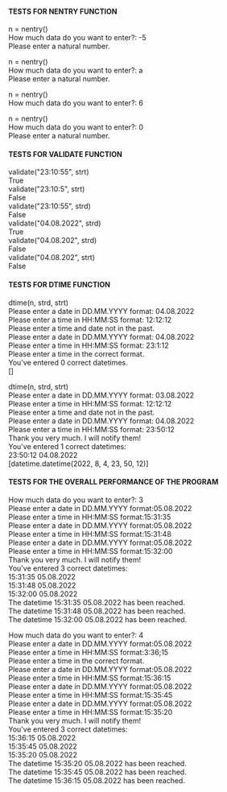 #### TESTS FOR NENTRY FUNCTION 

n = nentry()  
How much data do you want to enter?:  -5  
Please enter a natural number.  

n = nentry()  
How much data do you want to enter?:  a  
Please enter a natural number.  

n = nentry()  
How much data do you want to enter?:  6  

n = nentry()  
How much data do you want to enter?:  0  
Please enter a natural number.  

#### TESTS FOR VALIDATE FUNCTION  

validate("23:10:55", strt)  
True  
validate("23:10:5", strt)  
False  
validate("23:10:55", strd)  
False  
validate("04.08.2022", strd)  
True  
validate("04.08.202", strd)  
False  
validate("04.08.202", strt)  
False  


#### TESTS FOR DTIME FUNCTION  

dtime(n, strd, strt)  
Please enter a date in DD.MM.YYYY format: 04.08.2022  
Please enter a time in HH:MM:SS format: 12:12:12  
Please enter a time and date not in the past.  
Please enter a date in DD.MM.YYYY format: 04.08.2022  
Please enter a time in HH:MM:SS format: 23:1:12  
Please enter a time in the correct format.  
You've entered 0 correct datetimes.  
[]  


dtime(n, strd, strt)  
Please enter a date in DD.MM.YYYY format: 03.08.2022  
Please enter a time in HH:MM:SS format: 12:12:12  
Please enter a time and date not in the past.  
Please enter a date in DD.MM.YYYY format: 04.08.2022  
Please enter a time in HH:MM:SS format: 23:50:12  
Thank you very much. I will notify them!  
You've entered 1 correct datetimes:  
23:50:12 04.08.2022  
[datetime.datetime(2022, 8, 4, 23, 50, 12)]  

#### TESTS FOR THE OVERALL PERFORMANCE OF THE PROGRAM  

How much data do you want to enter?: 3  
Please enter a date in DD.MM.YYYY format:05.08.2022  
Please enter a time in HH:MM:SS format:15:31:35  
Please enter a date in DD.MM.YYYY format:05.08.2022  
Please enter a time in HH:MM:SS format:15:31:48  
Please enter a date in DD.MM.YYYY format:05.08.2022  
Please enter a time in HH:MM:SS format:15:32:00  
Thank you very much. I will notify them!  
You've entered 3 correct datetimes:  
15:31:35 05.08.2022  
15:31:48 05.08.2022  
15:32:00 05.08.2022  
The datetime  15:31:35 05.08.2022 has been reached.  
The datetime  15:31:48 05.08.2022 has been reached.  
The datetime  15:32:00 05.08.2022 has been reached.  

How much data do you want to enter?: 4  
Please enter a date in DD.MM.YYYY format:05.08.2022  
Please enter a time in HH:MM:SS format:3:36;15  
Please enter a time in the correct format.  
Please enter a date in DD.MM.YYYY format:05.08.2022  
Please enter a time in HH:MM:SS format:15:36:15  
Please enter a date in DD.MM.YYYY format:05.08.2022  
Please enter a time in HH:MM:SS format:15:35:45  
Please enter a date in DD.MM.YYYY format:05.08.2022  
Please enter a time in HH:MM:SS format:15:35:20  
Thank you very much. I will notify them!  
You've entered 3 correct datetimes:  
15:36:15 05.08.2022  
15:35:45 05.08.2022  
15:35:20 05.08.2022  
The datetime  15:35:20 05.08.2022 has been reached.  
The datetime  15:35:45 05.08.2022 has been reached.  
The datetime  15:36:15 05.08.2022 has been reached.  

